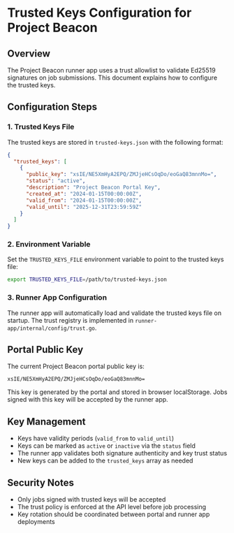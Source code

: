 # Trusted Keys Configuration for Project Beacon

## Overview
The Project Beacon runner app uses a trust allowlist to validate Ed25519 signatures on job submissions. This document explains how to configure the trusted keys.

## Configuration Steps

### 1. Trusted Keys File
The trusted keys are stored in `trusted-keys.json` with the following format:

```json
{
  "trusted_keys": [
    {
      "public_key": "xsIE/NE5XmHyA2EPQ/ZMJjeHCsOqDo/eoGaQ83mnnMo=",
      "status": "active",
      "description": "Project Beacon Portal Key",
      "created_at": "2024-01-15T00:00:00Z",
      "valid_from": "2024-01-15T00:00:00Z",
      "valid_until": "2025-12-31T23:59:59Z"
    }
  ]
}
```

### 2. Environment Variable
Set the `TRUSTED_KEYS_FILE` environment variable to point to the trusted keys file:

```bash
export TRUSTED_KEYS_FILE=/path/to/trusted-keys.json
```

### 3. Runner App Configuration
The runner app will automatically load and validate the trusted keys file on startup. The trust registry is implemented in `runner-app/internal/config/trust.go`.

## Portal Public Key
The current Project Beacon portal public key is:
```
xsIE/NE5XmHyA2EPQ/ZMJjeHCsOqDo/eoGaQ83mnnMo=
```

This key is generated by the portal and stored in browser localStorage. Jobs signed with this key will be accepted by the runner app.

## Key Management
- Keys have validity periods (`valid_from` to `valid_until`)
- Keys can be marked as `active` or `inactive` via the `status` field
- The runner app validates both signature authenticity and key trust status
- New keys can be added to the `trusted_keys` array as needed

## Security Notes
- Only jobs signed with trusted keys will be accepted
- The trust policy is enforced at the API level before job processing
- Key rotation should be coordinated between portal and runner app deployments
